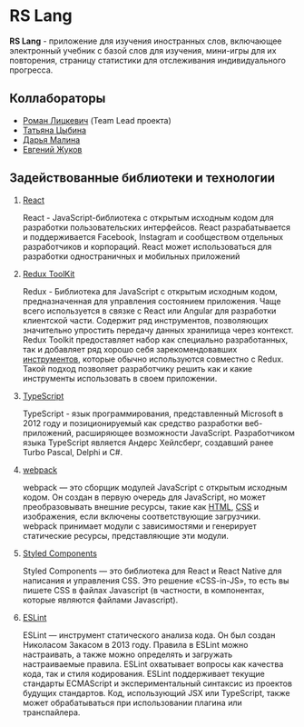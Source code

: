 # RS Lang

**RS Lang** - приложение для изучения иностранных слов, включающее электронный учебник с базой слов для изучения, мини-игры для их повторения, страницу статистики для отслеживания индивидуального прогресса.

## Коллабораторы

- [Роман Лицкевич](https://github.com/lickevich) (Team Lead проекта)
- [Татьяна Цыбина](https://github.com/tianika)
- [Дарья Малина](https://github.com/DariaMalina)
- [Евгений Жуков](https://github.com/tianika)

## Задействованные библиотеки и технологии

1.  [React](https://ru.reactjs.org/)


    React - JavaScript-библиотека с открытым исходным кодом для разработки пользовательских интерфейсов. React разрабатывается и поддерживается Facebook, Instagram и сообществом отдельных разработчиков и корпораций. React может использоваться для разработки одностраничных и мобильных приложений

2.  [Redux ToolKit](https://redux-toolkit.js.org/)


    Redux - Библиотека для JavaScript с открытым исходным кодом, предназначенная для управления состоянием приложения. Чаще всего используется в связке с React или Angular для разработки клиентской части. Содержит ряд инструментов, позволяющих значительно упростить передачу данных хранилища через контекст.
    Redux Toolkit предоставляет набор как специально разработанных, так и добавляет ряд хорошо себя зарекомендовавших [инструментов](https://redux-toolkit.js.org/api/other-exports), которые обычно используются совместно с Redux. Такой подход позволяет разработчику решить как и какие инструменты использовать в своем приложении.

3.  [TypeScript](https://www.typescriptlang.org/)


    TypeScript - язык программирования, представленный Microsoft в 2012 году и позиционируемый как средство разработки веб-приложений, расширяющее возможности JavaScript. Разработчиком языка TypeScript является Андерс Хейлсберг, создавший ранее Turbo Pascal, Delphi и C#.

4.  [webpack](https://webpack.js.org/)


    webpack — это сборщик модулей JavaScript с открытым исходным кодом. Он создан в первую очередь для JavaScript, но может преобразовывать внешние ресурсы, такие как [HTML](https://ru.wikipedia.org/wiki/HTML 'HTML'), [CSS](https://ru.wikipedia.org/wiki/CSS 'CSS') и изображения, если включены соответствующие загрузчики. webpack принимает модули с зависимостями и генерирует статические ресурсы, представляющие эти модули.

5.  [Styled Components](https://styled-components.com/)


    Styled Components — это библиотека для React и React Native для написания и управления CSS. Это решение «CSS-in-JS», то есть вы пишете CSS в файлах Javascript (в частности, в компонентах, которые являются файлами Javascript).

6.  [ESLint](https://eslint.org/)


    ESLint — инструмент статического анализа кода. Он был создан Николасом Закасом в 2013 году. Правила в ESLint можно настраивать, а также можно определять и загружать настраиваемые правила. ESLint охватывает вопросы как качества кода, так и стиля кодирования. ESLint поддерживает текущие стандарты ECMAScript и экспериментальный синтаксис из проектов будущих стандартов. Код, использующий JSX или TypeScript, также может обрабатываться при использовании плагина или транспайлера.
